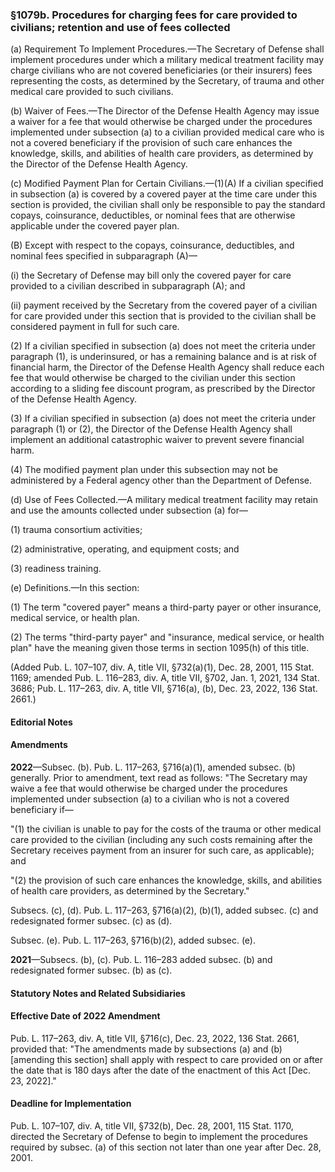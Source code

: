 ### §1079b. Procedures for charging fees for care provided to civilians; retention and use of fees collected ###

(a) Requirement To Implement Procedures.—The Secretary of Defense shall implement procedures under which a military medical treatment facility may charge civilians who are not covered beneficiaries (or their insurers) fees representing the costs, as determined by the Secretary, of trauma and other medical care provided to such civilians.

(b) Waiver of Fees.—The Director of the Defense Health Agency may issue a waiver for a fee that would otherwise be charged under the procedures implemented under subsection (a) to a civilian provided medical care who is not a covered beneficiary if the provision of such care enhances the knowledge, skills, and abilities of health care providers, as determined by the Director of the Defense Health Agency.

(c) Modified Payment Plan for Certain Civilians.—(1)(A) If a civilian specified in subsection (a) is covered by a covered payer at the time care under this section is provided, the civilian shall only be responsible to pay the standard copays, coinsurance, deductibles, or nominal fees that are otherwise applicable under the covered payer plan.

(B) Except with respect to the copays, coinsurance, deductibles, and nominal fees specified in subparagraph (A)—

(i) the Secretary of Defense may bill only the covered payer for care provided to a civilian described in subparagraph (A); and

(ii) payment received by the Secretary from the covered payer of a civilian for care provided under this section that is provided to the civilian shall be considered payment in full for such care.

(2) If a civilian specified in subsection (a) does not meet the criteria under paragraph (1), is underinsured, or has a remaining balance and is at risk of financial harm, the Director of the Defense Health Agency shall reduce each fee that would otherwise be charged to the civilian under this section according to a sliding fee discount program, as prescribed by the Director of the Defense Health Agency.

(3) If a civilian specified in subsection (a) does not meet the criteria under paragraph (1) or (2), the Director of the Defense Health Agency shall implement an additional catastrophic waiver to prevent severe financial harm.

(4) The modified payment plan under this subsection may not be administered by a Federal agency other than the Department of Defense.

(d) Use of Fees Collected.—A military medical treatment facility may retain and use the amounts collected under subsection (a) for—

(1) trauma consortium activities;

(2) administrative, operating, and equipment costs; and

(3) readiness training.

(e) Definitions.—In this section:

(1) The term "covered payer" means a third-party payer or other insurance, medical service, or health plan.

(2) The terms "third-party payer" and "insurance, medical service, or health plan" have the meaning given those terms in section 1095(h) of this title.

(Added Pub. L. 107–107, div. A, title VII, §732(a)(1), Dec. 28, 2001, 115 Stat. 1169; amended Pub. L. 116–283, div. A, title VII, §702, Jan. 1, 2021, 134 Stat. 3686; Pub. L. 117–263, div. A, title VII, §716(a), (b), Dec. 23, 2022, 136 Stat. 2661.)

#### **Editorial Notes** ####

#### Amendments ####

**2022**—Subsec. (b). Pub. L. 117–263, §716(a)(1), amended subsec. (b) generally. Prior to amendment, text read as follows: "The Secretary may waive a fee that would otherwise be charged under the procedures implemented under subsection (a) to a civilian who is not a covered beneficiary if—

"(1) the civilian is unable to pay for the costs of the trauma or other medical care provided to the civilian (including any such costs remaining after the Secretary receives payment from an insurer for such care, as applicable); and

"(2) the provision of such care enhances the knowledge, skills, and abilities of health care providers, as determined by the Secretary."

Subsecs. (c), (d). Pub. L. 117–263, §716(a)(2), (b)(1), added subsec. (c) and redesignated former subsec. (c) as (d).

Subsec. (e). Pub. L. 117–263, §716(b)(2), added subsec. (e).

**2021**—Subsecs. (b), (c). Pub. L. 116–283 added subsec. (b) and redesignated former subsec. (b) as (c).

#### **Statutory Notes and Related Subsidiaries** ####

#### Effective Date of 2022 Amendment ####

Pub. L. 117–263, div. A, title VII, §716(c), Dec. 23, 2022, 136 Stat. 2661, provided that: "The amendments made by subsections (a) and (b) [amending this section] shall apply with respect to care provided on or after the date that is 180 days after the date of the enactment of this Act [Dec. 23, 2022]."

#### Deadline for Implementation ####

Pub. L. 107–107, div. A, title VII, §732(b), Dec. 28, 2001, 115 Stat. 1170, directed the Secretary of Defense to begin to implement the procedures required by subsec. (a) of this section not later than one year after Dec. 28, 2001.